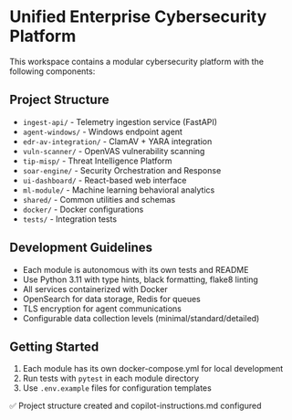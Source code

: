 # Unified Enterprise Cybersecurity Platform

This workspace contains a modular cybersecurity platform with the following components:

## Project Structure
- `ingest-api/` - Telemetry ingestion service (FastAPI)
- `agent-windows/` - Windows endpoint agent
- `edr-av-integration/` - ClamAV + YARA integration
- `vuln-scanner/` - OpenVAS vulnerability scanning
- `tip-misp/` - Threat Intelligence Platform
- `soar-engine/` - Security Orchestration and Response
- `ui-dashboard/` - React-based web interface
- `ml-module/` - Machine learning behavioral analytics
- `shared/` - Common utilities and schemas
- `docker/` - Docker configurations
- `tests/` - Integration tests

## Development Guidelines
- Each module is autonomous with its own tests and README
- Use Python 3.11 with type hints, black formatting, flake8 linting
- All services containerized with Docker
- OpenSearch for data storage, Redis for queues
- TLS encryption for agent communications
- Configurable data collection levels (minimal/standard/detailed)

## Getting Started
1. Each module has its own docker-compose.yml for local development
2. Run tests with `pytest` in each module directory
3. Use `.env.example` files for configuration templates

✅ Project structure created and copilot-instructions.md configured
